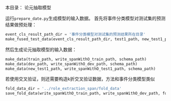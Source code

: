 本目录：
论元抽取模型

运行```prepare_date.py```生成模型的输入数据。
首先将事件分类模型对测试集的预测结果做预处理：
```python
event_cls_result_path_dir = '事件分类模型对测试集的预测结果所在目录'
make_fused_test_data(event_cls_result_path_dir, test1_path, new_test1_path)
```
然后生成论元抽取模型的输入数据：
```python
make_data(train_path, write_spanWithO_train_path, schema_path)
make_data(dev_path, write_spanWithO_dev_path, schema_path)
make_data(new_test1_path, write_spanWithO_test1_path, schema_path)
```
若使用交叉验证，则还需要构造k折交叉验证数据，方法和事件分类模型类似
```python
fold_data_dir = '../role_extraction_span/fold_data'
save_fold_data(write_spanWithO_train_path, write_spanWithO_dev_path, fold_data_dir, folds_num=5)
```
